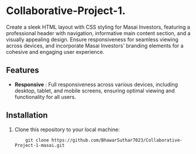 # Collaborative-Project-1.
Create a sleek HTML layout with CSS styling for Masai Investors, featuring a professional header with navigation, informative main content section, and a visually appealing design. Ensure responsiveness for seamless viewing across devices, and incorporate Masai Investors' branding elements for a cohesive and engaging user experience.
## Features
- **Responsive** : Full responsiveness across various devices, including desktop, tablet, and mobile screens,  ensuring optimal viewing and functionality for all users.
## Installation

1. Clone this repository to your local machine:
    ```
        git clone https://github.com/BhawarSuthar7023/Collaborative-Project-1-masai.git
    ```